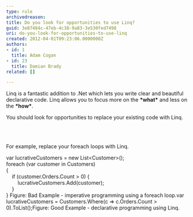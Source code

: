 ```yaml
---
type: rule
archivedreason: 
title: Do you look for opportunities to use Linq?
guid: 3e87484c-47eb-4c38-9a83-3e530fed7498
uri: do-you-look-for-opportunities-to-use-linq
created: 2012-04-01T09:23:06.0000000Z
authors:
- id: 1
  title: Adam Cogan
- id: 23
  title: Damian Brady
related: []

---
```



<p>Linq is a fantastic addition to .Net which lets you write clear and beautiful declarative code. Linq allows you to focus more on the <strong>*what*</strong> and less on the <strong>*how*</strong>.</p>
<p>You should look for opportunities to replace your existing code with Linq.</p>
<br><excerpt class='endintro'></excerpt><br>
<p>​For example, replace your foreach loops with Linq.</p>
<p><span class="ssw-rteStyle-CodeArea">var lucrativeCustomers = new List&lt;Customer&gt;();<br>foreach (var customer in Customers)<br>&#123;<br>&#160;&#160;&#160; if (customer.Orders.Count &gt; 0) &#123;<br>&#160;&#160;&#160;&#160;&#160;&#160;&#160; lucrativeCustomers.Add(customer);<br>&#160;&#160;&#160; &#125;<br>&#125;</span> <span class="ssw-rteStyle-FigureBad">Figure&#58; Bad Example - imperative programming using a foreach </span><span class="ssw-rteStyle-FigureBad">loop.</span><span class="ssw-rteStyle-CodeArea">var</span><span class="ssw-rteStyle-CodeArea"> lucrativeCustomers = Customers.Where(c =&gt; c.Orders.Count &gt; 0).ToList();</span><span class="ssw-rteStyle-FigureGood">Figure&#58; Good Example - declarative programming using Linq.</span></p>


